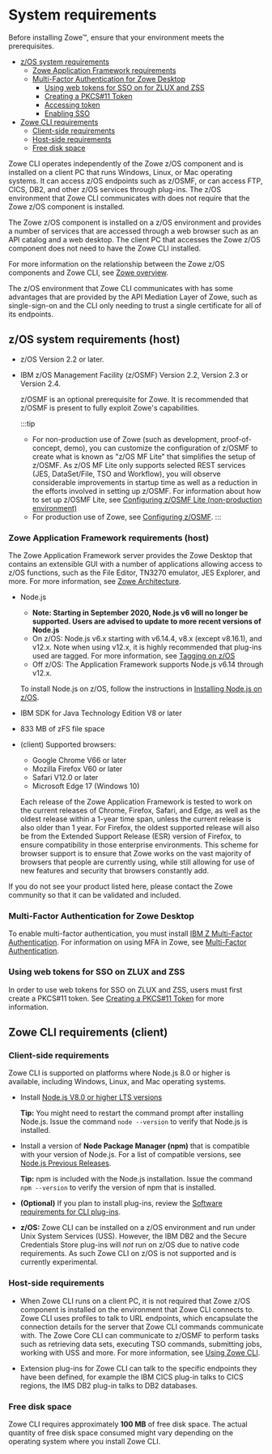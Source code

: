 # System requirements

Before installing Zowe&trade;, ensure that your environment meets the prerequisites.

- [z/OS system requirements](#zos-system-requirements-host)
  - [Zowe Application Framework requirements](#zowe-application-framework-requirements-host)
  - [Multi-Factor Authentication for Zowe Desktop](#multi-factor-authentication-for-zowe-desktop)
    - [Using web tokens for SSO on for ZLUX and ZSS](#using-web-tokens-for-sso-on-for-zlux-and-zss)
    - [Creating a PKCS#11 Token](#creating-a-pkcs11-token)
    - [Accessing token](#accessing-token)
    - [Enabling SSO](#enabling-sso)
- [Zowe CLI requirements](#zowe-cli-requirements)
    - [Client-side requirements](#client-side-requirements)
    - [Host-side requirements](#host-side-requirements)
    - [Free disk space](#free-disk-space)

Zowe CLI operates independently of the Zowe z/OS component and is installed on a client PC that runs Windows, Linux, or Mac operating systems.  It can access z/OS endpoints such as z/OSMF, or can access FTP, CICS, DB2, and other z/OS services through plug-ins.  The z/OS environment that Zowe CLI communicates with does not require that the Zowe z/OS component is installed.

The Zowe z/OS component is installed on a z/OS environment and provides a number of services that are accessed through a web browser such as an API catalog and a web desktop.  The client PC that accesses the Zowe z/OS component does not need to have the Zowe CLI installed.  

For more information on the relationship between the Zowe z/OS components and Zowe CLI, see [Zowe overview](../getting-started/overview.md).  

The z/OS environment that Zowe CLI communicates with has some advantages that are provided by the API Mediation Layer of Zowe, such as single-sign-on and the CLI only needing to trust a single certificate for all of its endpoints.

## z/OS system requirements (host)

- z/OS Version 2.2 or later.
- IBM z/OS Management Facility (z/OSMF) Version 2.2, Version 2.3 or Version 2.4.

  z/OSMF is an optional prerequisite for Zowe.  It is recommended that z/OSMF is present to fully exploit Zowe's capabilities.

  :::tip
   - For non-production use of Zowe (such as development, proof-of-concept, demo),  you can customize the configuration of z/OSMF to create what is known as "z/OS MF Lite" that simplifies the setup of z/OSMF. As z/OS MF Lite only supports selected REST services (JES, DataSet/File, TSO and Workflow), you will observe considerable improvements in startup time as well as a reduction in the efforts involved in setting up z/OSMF. For information about how to set up z/OSMF Lite, see [Configuring z/OSMF Lite (non-production environment)](systemrequirements-zosmf-lite.md)
  - For production use of Zowe, see [Configuring z/OSMF](systemrequirements-zosmf.md).
  :::

### Zowe Application Framework requirements (host)

The Zowe Application Framework server provides the Zowe Desktop that contains an extensible GUI with a number of applications allowing access to z/OS functions, such as the File Editor, TN3270 emulator, JES Explorer, and more. For more information, see [Zowe Architecture](../getting-started/zowe-architecture.md#zlux).

- Node.js
  - **Note: Starting in September 2020, Node.js v6 will no longer be supported. Users are advised to update to more recent versions of Node.js** 
  - On z/OS: Node.js v6.x starting with v6.14.4, v8.x (except v8.16.1), and v12.x. Note when using v12.x, it is highly recommended that plug-ins used are tagged. For more information, see [Tagging on z/OS](../extend/extend-desktop/mvd-buildingplugins.md#tagging-plugin-files-on-z-os)
  - Off z/OS: The Application Framework supports Node.js v6.14 through v12.x.
  
   To install Node.js on z/OS, follow the instructions in [Installing Node.js on z/OS](install-nodejs-zos.md).

- IBM SDK for Java Technology Edition V8 or later
- 833 MB of zFS file space

- (client) Supported browsers:
    -   Google Chrome V66 or later
    -   Mozilla Firefox V60 or later
    -   Safari V12.0 or later
    -   Microsoft Edge 17 (Windows 10)

   Each release of the Zowe Application Framework is tested to work on the current releases of Chrome, Firefox, Safari, and Edge, as well as the oldest release within a 1-year time span, unless the current release is also older than 1 year. For Firefox, the oldest supported release will also be from the Extended Support Release (ESR) version of Firefox, to ensure compatibility in those enterprise environments. This scheme for browser support is to ensure that Zowe works on the vast majority of browsers that people are currently using, while still allowing for use of new features and security that browsers constantly add.

If you do not see your product listed here, please contact the Zowe community so that it can be validated and included.

### Multi-Factor Authentication for Zowe Desktop

To enable multi-factor authentication, you must install [IBM Z Multi-Factor Authentication](https://www.ibm.com/us-en/marketplace/ibm-multifactor-authentication-for-zos). For information on using MFA in Zowe, see [Multi-Factor Authentication](mvd-configuration.md#multi-factor-authentication-configuration).

### Using web tokens for SSO on ZLUX and ZSS

In order to use web tokens for SSO on ZLUX and ZSS, users must first create a PKCS#11 token. See [Creating a PKCS#11 Token](configure-certificates.md#creating-a-pkcs11-token) for more information.   

## Zowe CLI requirements (client)

### Client-side requirements

Zowe CLI is supported on platforms where Node.js 8.0 or higher is available, including Windows, Linux, and Mac operating systems. 

- Install [Node.js V8.0 or higher LTS versions](https://nodejs.org/en/download/)

    **Tip:** You might need to restart the command prompt after installing Node.js. Issue the command `node --version` to verify that Node.js is installed.

- Install a version of **Node Package Manager (npm)** that is compatible with your version of Node.js. For a list of compatible versions, see [Node.js Previous Releases](https://nodejs.org/en/download/releases/).

    **Tip:** npm is included with the Node.js installation. Issue the command `npm --version` to verify the version of npm that is installed.

- **(Optional)** If you plan to install plug-ins, review the [Software requirements for CLI plug-ins](./cli-swreqplugins.md).

- **z/OS:** Zowe CLI can be installed on a z/OS environment and run under Unix System Services (USS).  However, the IBM DB2 and the Secure Credentials Store plug-ins will *not* run on z/OS due to native code requirements.  As such Zowe CLI on z/OS is not supported and is currently experimental. 

### Host-side requirements

- When Zowe CLI runs on a client PC, it is not required that Zowe z/OS component is installed on the environment that Zowe CLI connects to.  Zowe CLI uses profiles to talk to URL endpoints, which encapsulate the connection details for the server that Zowe CLI commands communicate with. The Zowe Core CLI can communicate to z/OSMF to perform tasks such as retrieving data sets, executing TSO commands, submitting jobs, working with USS and more. For more information, see [Using Zowe CLI](../user-guide/cli-usingcli.md#displaying-zowe-cli-help).  

- Extension plug-ins for Zowe CLI can talk to the specific endpoints they have been defined, for example the IBM CICS plug-in talks to CICS regions, the IMS DB2 plug-in talks to DB2 databases.  

### Free disk space

Zowe CLI requires approximately **100 MB** of free disk space. The actual quantity of free disk space consumed might vary depending on the operating system where you install Zowe CLI.

